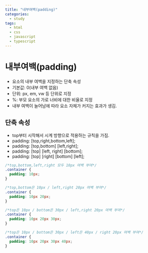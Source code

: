 ```yaml
---
title: "내부여백(padding)"
categories:
  - study
tags:
  - html
  - css
  - javascript
  - typescript
---
```


# 내부여백(padding)
- 요소의 내부 여백을 지정하는 단축 속성
- 기본값: 0(내부 여백 없음)
- 단위: px, em, vw 등 단위로 지정
- %: 부모 요소의 가로 너비에 대한 비율로 지정
- 내부 여백이 늘어남에 따라 요소 자체가 커지는 효과가 생김.

## 단축 속성
- top부터 시작해서 시계 방향으로 적용하는 규칙을 가짐.
- padding: [top,right,bottom,left];
- padding: [top,bottom] [left,right];
- padding: [top] [left, right] [bottom];
- padding: [top] [right] [bottom] [left];
```css
/*top,bottom,left,right 모두 10px 여백 부여*/
.container {
  padding: 10px;
}

/*top,bottom은 10px / left,right 20px 여백 부여*/
.container {
  padding: 10px 20px;
}

/*top은 10px / bottom은 30px / left,right 20px 여백 부여*/
.container {
  padding: 10px 20px 30px;
}

/*top은 10px / bottom은 30px / left은 40px / right 20px 여백 부여*/
.container {
  padding: 10px 20px 30px 40px;
}
```